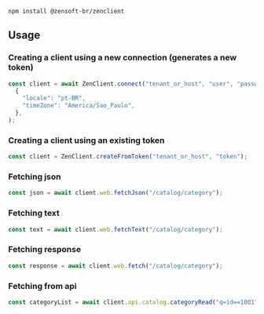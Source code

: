 ```
npm install @zensoft-br/zenclient
```

## Usage

### Creating a client using a new connection (generates a new token)

```js
const client = await ZenClient.connect("tenant_or_host", "user", "password",
  {
    "locale": "pt-BR",
    "timeZone": "America/Sao_Paulo",
  },
);

```

### Creating a client using an existing token

```js
const client = ZenClient.createFromToken("tenant_or_host", "token");
```

### Fetching json

```js
const json = await client.web.fetchJson("/catalog/category");
```

### Fetching text

```js
const text = await client.web.fetchText("/catalog/category");
```

### Fetching response

```js
const response = await client.web.fetch("/catalog/category");
```

### Fetching from api

```js
const categoryList = await client.api.catalog.categoryRead("q=id==1001");
```
